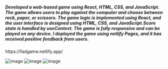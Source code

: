 <h5>Developed a web-based game using React, HTML, CSS, and JavaScript. The game allows users to play against the computer and choose between rock, paper, or scissors. The game logic is implemented using React, and the user interface is designed using HTML, CSS, and JavaScript.Score state is handled by useContext. The game is fully responsive and can be played on any device. I deployed the game using netlify Pages, and it has received positive feedback from users.</h5>
<link>https://fadgame.netlify.app/</link>


![image](https://user-images.githubusercontent.com/91457504/231781759-81532bae-1dd6-4bc3-a6dc-0126a698598f.png)
![image](https://user-images.githubusercontent.com/91457504/231777935-3d61b024-2856-4179-a883-7056f94d6abd.png)
![image](https://user-images.githubusercontent.com/91457504/231782253-c0cb7f1f-e123-4c1f-9e80-cee55260f4ab.png)


